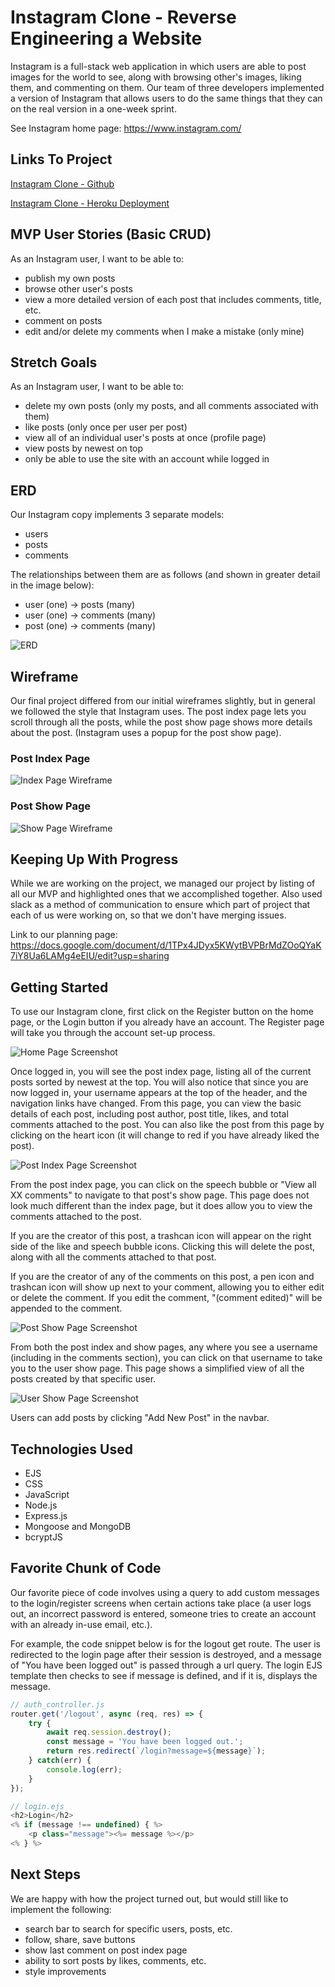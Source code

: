 # Instagram Clone - Reverse Engineering a Website
Instagram is a full-stack web application in which users are able to post images for the world to see, along with browsing other's images, liking them, and commenting on them. Our team of three developers implemented a version of Instagram that allows users to do the same things that they can on the real version in a one-week sprint.

See Instagram home page: https://www.instagram.com/

## Links To Project
[Instagram Clone - Github](https://github.com/siemenjm/Instagram-Clone-Project2)

[Instagram Clone - Heroku Deployment](https://instagram-clone-713.herokuapp.com/)

## MVP User Stories (Basic CRUD)
As an Instagram user, I want to be able to:
* publish my own posts
* browse other user's posts
* view a more detailed version of each post that includes comments, title, etc.
* comment on posts
* edit and/or delete my comments when I make a mistake (only mine)

## Stretch Goals
As an Instagram user, I want to be able to:
* delete my own posts (only my posts, and all comments associated with them)
* like posts (only once per user per post)
* view all of an individual user's posts at once (profile page)
* view posts by newest on top
* only be able to use the site with an account while logged in

## ERD
Our Instagram copy implements 3 separate models:
* users
* posts
* comments

The relationships between them are as follows (and shown in greater detail in the image below):
* user (one) -> posts (many)
* user (one) -> comments (many)
* post (one) -> comments (many)

![ERD](https://github.com/siemenjm/Instagram-Clone-Project2/blob/jared/assets/updated_ERD.png)


## Wireframe
Our final project differed from our initial wireframes slightly, but in general we followed the style that Instagram uses. The post index page lets you scroll through all the posts, while the post show page shows more details about the post. (Instagram uses a popup for the post show page).

### Post Index Page

![Index Page Wireframe](https://github.com/siemenjm/Instagram-Clone-Project2/blob/jared/assets/index_wireframe.png)

### Post Show Page

![Show Page Wireframe](https://github.com/siemenjm/Instagram-Clone-Project2/blob/jared/assets/show_wireframe.png)

## Keeping Up With Progress
While we are working on the project, we managed our project by listing of all our MVP and highlighted ones that we accomplished together.
Also used slack as a method of communication to ensure which part of project that each of us were working on, 
so that we don't have merging issues.

Link to our planning page: https://docs.google.com/document/d/1TPx4JDyx5KWytBVPBrMdZOoQYaK7iY8Ua6LAMg4eEIU/edit?usp=sharing

## Getting Started
To use our Instagram clone, first click on the Register button on the home page, or the Login button if you already have an account. The Register page will take you through the account set-up process.

![Home Page Screenshot](https://github.com/siemenjm/Instagram-Clone-Project2/blob/jared/assets/home_page.png)

Once logged in, you will see the post index page, listing all of the current posts sorted by newest at the top. You will also notice that since you are now logged in, your username appears at the top of the header, and the navigation links have changed. From this page, you can view the basic details of each post, including post author, post title, likes, and total comments attached to the post. You can also like the post from this page by clicking on the heart icon (it will change to red if you have already liked the post).

![Post Index Page Screenshot](https://github.com/siemenjm/Instagram-Clone-Project2/blob/jared/assets/post_index_page.png)

From the post index page, you can click on the speech bubble or "View all XX comments" to navigate to that post's show page. This page does not look much different than the index page, but it does allow you to view the comments attached to the post.

If you are the creator of this post, a trashcan icon will appear on the right side of the like and speech bubble icons. Clicking this will delete the post, along with all the comments attached to that post.

If you are the creator of any of the comments on this post, a pen icon and trashcan icon will show up next to your comment, allowing you to either edit or delete the comment. If you edit the comment, "(comment edited)" will be appended to the comment.

![Post Show Page Screenshot](https://github.com/siemenjm/Instagram-Clone-Project2/blob/jared/assets/post_show_page.png)

From both the post index and show pages, any where you see a username (including in the comments section), you can click on that username to take you to the user show page. This page shows a simplified view of all the posts created by that specific user.

![User Show Page Screenshot](https://github.com/siemenjm/Instagram-Clone-Project2/blob/jared/assets/user_show_page.png)

Users can add posts by clicking "Add New Post" in the navbar.

## Technologies Used
* EJS
* CSS
* JavaScript
* Node.js
* Express.js
* Mongoose and MongoDB
* bcryptJS

## Favorite Chunk of Code
Our favorite piece of code involves using a query to add custom messages to the login/register screens when certain actions take place (a user logs out, an incorrect password is entered, someone tries to create an account with an already in-use email, etc.).

For example, the code snippet below is for the logout get route. The user is redirected to the login page after their session is destroyed, and a message of "You have been logged out" is passed through a url query. The login EJS template then checks to see if message is defined, and if it is, displays the message.

```javascript
// auth_controller.js
router.get('/logout', async (req, res) => {
    try {
        await req.session.destroy();
        const message = 'You have been logged out.';
        return res.redirect(`/login?message=${message}`);
    } catch(err) {
        console.log(err);
    }
});

// login.ejs
<h2>Login</h2>
<% if (message !== undefined) { %>
    <p class="message"><%= message %></p>
<% } %>
```

## Next Steps
We are happy with how the project turned out, but would still like to implement the following:
* search bar to search for specific users, posts, etc.
* follow, share, save buttons
* show last comment on post index page
* ability to sort posts by likes, comments, etc.
* style improvements
